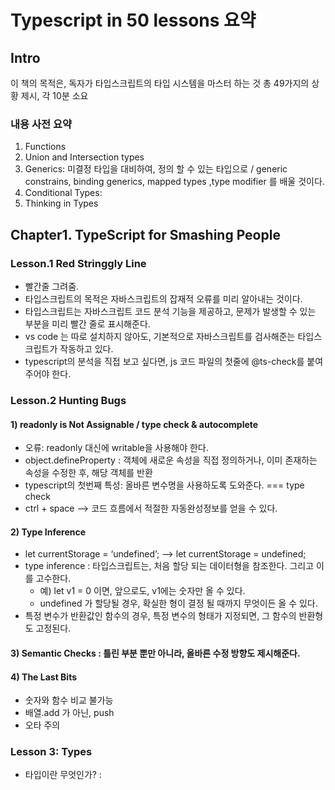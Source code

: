 # Typescript in 50 lessons 요약

## Intro
이 책의 목적은, 독자가 타입스크립트의 타입 시스템을 마스터 하는 것
총 49가지의 상황 제시, 각 10분 소요
### 내용 사전 요약 
1. Functions
2. Union and Intersection types
3. Generics: 미결정 타입을 대비하여, 정의 할 수 있는 타입으로 / generic constrains, binding generics, mapped types
,type modifier 를 배울 것이다.
4. Conditional Types: 
5. Thinking in Types

## Chapter1. TypeScript for Smashing People
### Lesson.1 Red Stringgly Line
- 빨간줄 그려줌. 
- 타입스크립트의 목적은 자바스크립트의 잡재적 오류를 미리 알아내는 것이다. 
- 타입스크립트는 자바스크립트 코드 분석 기능을 제공하고, 문제가 발생할 수 있는 부분을 미리 빨간 줄로 표시해준다.
- vs code 는 따로 설치하지 않아도, 기본적으로 자바스크립트를 검사해준는 타입스크립트가 작동하고 있다.
- typescript의 분석을 직접 보고 싶다면, js 코드 파일의 첫줄에 @ts-check를 붙여주어야 한다. 

### Lesson.2 Hunting Bugs
#### 1) readonly is Not Assignable / type check & autocomplete
- 오류: readonly 대신에 writable을 사용해야 한다.
- object.defineProperty : 객체에 새로운 속성을 직접 정의하거나, 이미 존재하는 속성을 수정한 후, 해당 객체를 반환
- typescript의 첫번째 특성: 올바른 변수명을 사용하도록 도와준다. === type check
- ctrl + space —> 코드 흐름에서 적절한 자동완성정보를 얻을 수 있다.
#### 2) Type Inference 
- let currentStorage = ‘undefined’; —> let currentStorage = undefined;
- type inference : 타입스크립트는, 처음 할당 되는 데이터형을 참조한다. 그리고 이를 고수한다.
	- 예) let v1 = 0 이면, 앞으로도, v1에는 숫자만 올 수 있다.
	- undefined 가 할당될 경우, 확실한 형이 결정 될 때까지 무엇이든 올 수 있다.
- 특정 변수가 반환값인 함수의 경우, 특정 변수의 형태가 지정되면, 그 함수의 반환형도 고정된다. 
#### 3) Semantic Checks : 틀린 부분 뿐만 아니라, 올바른 수정 방향도 제시해준다.
#### 4) The Last Bits
- 숫자와 함수 비교 불가능
- 배열.add 가 아닌, push
- 오타 주의

### Lesson 3: Types
- 타입이란 무엇인가? : 
